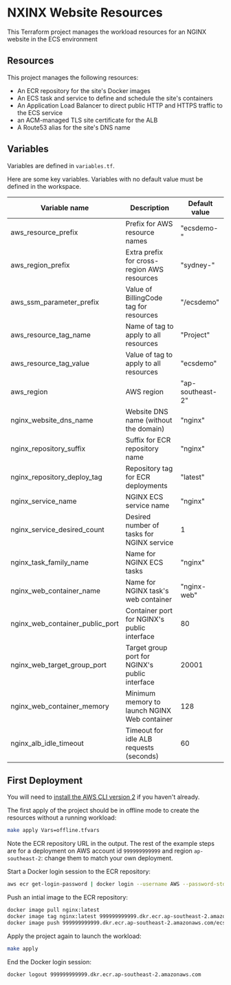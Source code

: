 # NXINX Website Resources

This Terraform project manages the workload resources for an NGINX website in the ECS environment

## Resources

This project manages the following resources:

- An ECR repository for the site's Docker images
- An ECS task and service to define and schedule the site's containers
- An Application Load Balancer to direct public HTTP and HTTPS traffic to the ECS service
- an ACM-managed TLS site certificate for the ALB
- A Route53 alias for the site's DNS name

## Variables

Variables are defined in `variables.tf`.

Here are some key variables. Variables with no default value must be defined in the workspace.

| Variable name                   | Description                                    | Default value    |
| ------------------------------- | ---------------------------------------------- | ---------------- |
| aws_resource_prefix             | Prefix for AWS resource names                  | "ecsdemo-"       |
| aws_region_prefix               | Extra prefix for cross-region AWS resources    | "sydney-"        |
| aws_ssm_parameter_prefix        | Value of BillingCode tag for resources         | "/ecsdemo"       |
| aws_resource_tag_name           | Name of tag to apply to all resources          | "Project"        |
| aws_resource_tag_value          | Value of tag to apply to all resources         | "ecsdemo"        |
| aws_region                      | AWS region                                     | "ap-southeast-2" |
| nginx_website_dns_name          | Website DNS name (without the domain)          | "nginx"          |
| nginx_repository_suffix         | Suffix for ECR repository name                 | "nginx"          |
| nginx_repository_deploy_tag     | Repository tag for ECR deployments             | "latest"         |
| nginx_service_name              | NGINX ECS service name                         | "nginx"          |
| nginx_service_desired_count     | Desired number of tasks for NGINX service      | 1                |
| nginx_task_family_name          | Name for NGINX ECS tasks                       | "nginx"          |
| nginx_web_container_name        | Name for NGINX task's web container            | "nginx-web"      |
| nginx_web_container_public_port | Container port for NGINX's public interface    | 80               |
| nginx_web_target_group_port     | Target group port for NGINX's public interface | 20001            |
| nginx_web_container_memory      | Minimum memory to launch NGINX Web container   | 128              |
| nginx_alb_idle_timeout          | Timeout for idle ALB requests (seconds)        | 60               |

## First Deployment

You will need to [install the AWS CLI version 2](https://docs.aws.amazon.com/cli/latest/userguide/getting-started-install.html) if you haven't already.

The first apply of the project should be in offline mode to create the resources without a running workload:

```bash
make apply Vars=offline.tfvars
```

Note the ECR repository URL in the output. The rest of the example steps are for a deployment on AWS account id `999999999999` and region `ap-southeast-2`: change them to match your own deployment.

Start a Docker login session to the ECR repository:

```bash
aws ecr get-login-password | docker login --username AWS --password-stdin 999999999999.dkr.ecr.ap-southeast-2.amazonaws.com
```

Push an intial image to the ECR repository:

```bash
docker image pull nginx:latest
docker image tag nginx:latest 999999999999.dkr.ecr.ap-southeast-2.amazonaws.com/ecsdemo-dev-nginx:latest
docker image push 999999999999.dkr.ecr.ap-southeast-2.amazonaws.com/ecsdemo-dev-nginx:latest
```

Apply the project again to launch the workload:

```bash
make apply
```

End the Docker login session:

```bash
docker logout 999999999999.dkr.ecr.ap-southeast-2.amazonaws.com
```
